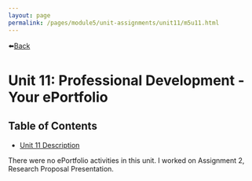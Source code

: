 ```yaml
---
layout: page
permalink: /pages/module5/unit-assignments/unit11/m5u11.html
---
```


⬅️[Back](/pages/module5.html)

# Unit 11: Professional Development - Your ePortfolio

## Table of Contents

- [Unit 11 Description](/pages/module5/unit-assignments/unit11/m5u11-description.html)

There were no ePortfolio activities in this unit. I worked on Assignment 2, Research Proposal Presentation.
